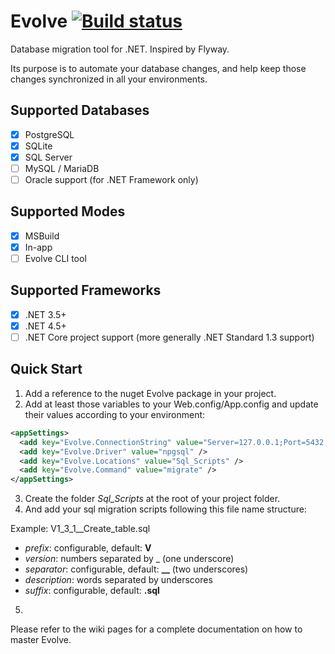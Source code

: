 # Evolve [![Build status](https://ci.appveyor.com/api/projects/status/oj9wf4bk0p0npggu?svg=true)](https://ci.appveyor.com/project/lecaillon/evolve)
Database migration tool for .NET. Inspired by Flyway.

Its purpose is to automate your database changes, and help keep those changes synchronized in all your environments.

## Supported Databases
- [x] PostgreSQL
- [x] SQLite
- [x] SQL Server
- [ ] MySQL / MariaDB
- [ ] Oracle support (for .NET Framework only)

## Supported Modes
- [x] MSBuild
- [x] In-app
- [ ] Evolve CLI tool

## Supported Frameworks
- [x] .NET 3.5+
- [x] .NET 4.5+
- [ ] .NET Core project support (more generally .NET Standard 1.3 support)

## Quick Start
1. Add a reference to the nuget Evolve package in your project.
2. Add at least those variables to your Web.config/App.config and update their values according to your environment:

```xml
<appSettings>
  <add key="Evolve.ConnectionString" value="Server=127.0.0.1;Port=5432;Database=my_db;User Id=postgres;Password=postgres;" />
  <add key="Evolve.Driver" value="npgsql" />
  <add key="Evolve.Locations" value="Sql_Scripts" />
  <add key="Evolve.Command" value="migrate" />
</appSettings>
```
3. Create the folder *Sql_Scripts* at the root of your project folder.
4. And add your sql migration scripts following this file name structure:

Example: V1_3_1__Create_table.sql
- *prefix*: configurable, default: **V**
- *version*: numbers separated by _ (one underscore)
- *separator*: configurable, default: **__** (two underscores)
- *description*: words separated by underscores
- *suffix*: configurable, default: **.sql** 

5. 

Please refer to the wiki pages for a complete documentation on how to master Evolve.
